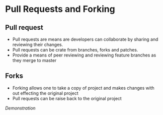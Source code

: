 # Pull Requests and Forking

## Pull request
- Pull requests are means are developers can collaborate by sharing and reviewing their changes.
- Pull requests can be crate from branches, forks and patches. 
- Provide a means of peer reviewing and reviewing feature branches as they merge to master

## Forks
- Forking allows one to take a copy of project and makes changes with out effecting the original project
- Pull requests can be raise back to the original project

*Demonstration* 